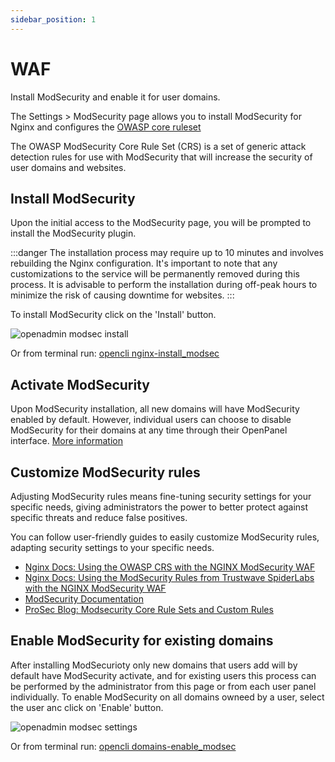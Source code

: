 ```yaml
---
sidebar_position: 1
---
```


# WAF

Install ModSecurity and enable it for user domains.

The Settings > ModSecurity page allows you to install ModSecurity for Nginx and configures the [OWASP core ruleset](https://owasp.org/www-project-modsecurity-core-rule-set/)

The OWASP ModSecurity Core Rule Set (CRS) is a set of generic attack detection rules for use with ModSecurity that will increase the security of user domains and websites.

## Install ModSecurity

Upon the initial access to the ModSecurity page, you will be prompted to install the ModSecurity plugin.

:::danger
The installation process may require up to 10 minutes and involves rebuilding the Nginx configuration. It's important to note that any customizations to the service will be permanently removed during this process. It is advisable to perform the installation during off-peak hours to minimize the risk of causing downtime for websites.
:::

To install ModSecurity click on the 'Install' button.

![openadmin modsec install](/img/admin/adminpanel_modsec_install.png)

Or from terminal run: [opencli nginx-install_modsec](/docs/admin/scripts/webserver#install-modsecurity)

## Activate ModSecurity

Upon ModSecurity installation, all new domains will have ModSecurity enabled by default. However, individual users can choose to disable ModSecurity for their domains at any time through their OpenPanel interface. [More information](/docs/panel/advanced/server_settings#modsecurity-settings)


## Customize ModSecurity rules

Adjusting ModSecurity rules means fine-tuning security settings for your specific needs, giving administrators the power to better protect against specific threats and reduce false positives.

You can follow user-friendly guides to easily customize ModSecurity rules, adapting security settings to your specific needs.

- [Nginx Docs: Using the OWASP CRS with the NGINX ModSecurity WAF](https://docs.nginx.com/nginx-waf/admin-guide/nginx-plus-modsecurity-waf-owasp-crs/)
- [Nginx Docs: Using the ModSecurity Rules from Trustwave SpiderLabs with the NGINX ModSecurity WAF](https://docs.nginx.com/nginx-waf/admin-guide/nginx-plus-modsecurity-waf-trustwave-spiderlabs-rules/)
- [ModSecurity Documentation](https://github.com/SpiderLabs/ModSecurity/wiki)
- [ProSec Blog: Modsecurity Core Rule Sets and Custom Rules](https://www.prosec-networks.com/en/blog/modsecurity-core-rule-sets-und-eigene-regeln/)

## Enable ModSecurity for existing domains

After installing ModSecurioty only new domains that users add will by default have ModSecurity activate, and for existing users this process can be performed by the administrator from this page or from each user panel individually. To enable ModSecurity on all domains owneed by a user, select the user anc click on 'Enable' button.

![openadmin modsec settings](/img/admin/adminpanel_modsec_use.png)

Or from terminal run: [opencli domains-enable_modsec](/docs/admin/scripts/domains#enable-modsecurity)


